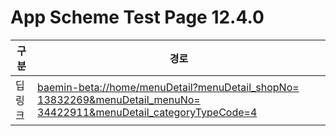 # App Scheme Test Page 12.4.0

<html>
  <head></head>
  <body>
    <table class="table table-striped">
    <thead>
    <tr>
        <th scope="col">구분</th>
        <th scope="col">경로</th>
    </tr>
    </thead>
    <tbody>
    <tr>
        <td>
            딥링크
        </td>
        <td>
            <a class="baeminScheme" href="baemin-beta://home/menuDetail?menuDetail_shopNo= 13832269&menuDetail_menuNo= 34422911&menuDetail_categoryTypeCode=4">
              baemin-beta://home/menuDetail?menuDetail_shopNo= 13832269&menuDetail_menuNo= 34422911&menuDetail_categoryTypeCode=4
          </a>
        </td>
    </tr>
    </tbody>
